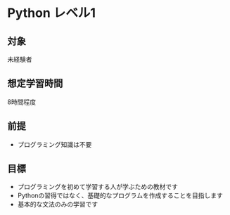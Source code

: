 # Python レベル1
## 対象
未経験者

## 想定学習時間
8時間程度

## 前提
* プログラミング知識は不要

## 目標
* プログラミングを初めて学習する人が学ぶための教材です
* Pythonの習得ではなく、基礎的なプログラムを作成することを目指します
* 基本的な文法のみの学習です

